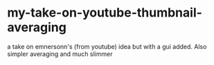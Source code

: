 # my-take-on-youtube-thumbnail-averaging
a take on emnersonn's (from youtube) idea but with a gui added. Also simpler averaging and much slimmer 
